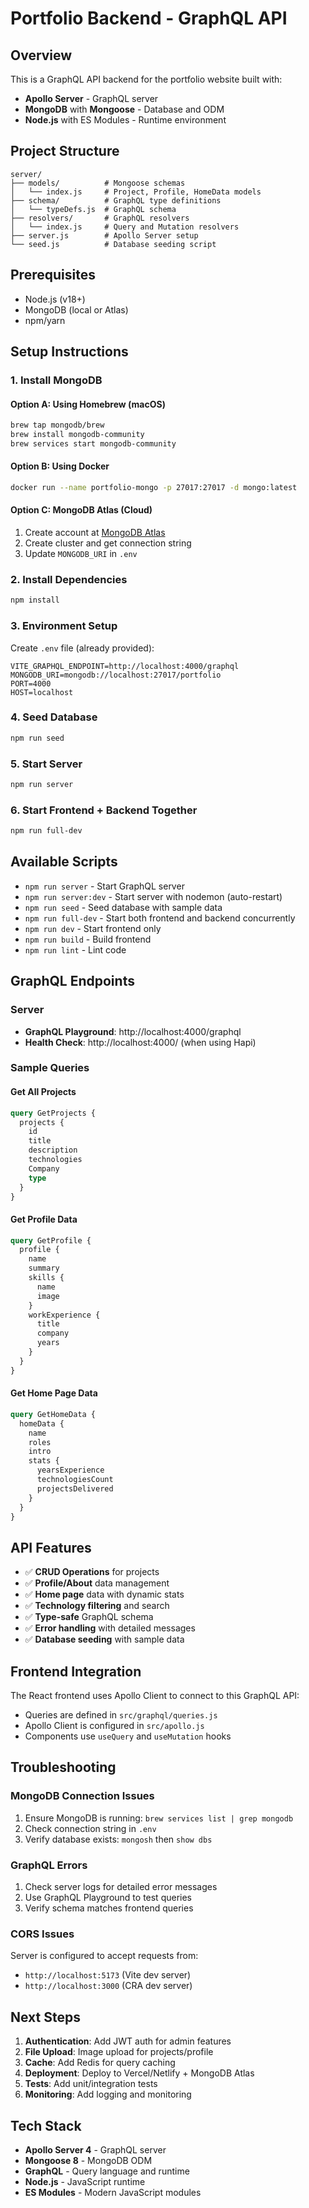 # Portfolio Backend - GraphQL API

## Overview
This is a GraphQL API backend for the portfolio website built with:
- **Apollo Server** - GraphQL server
- **MongoDB** with **Mongoose** - Database and ODM
- **Node.js** with ES Modules - Runtime environment

## Project Structure
```
server/
├── models/          # Mongoose schemas
│   └── index.js     # Project, Profile, HomeData models
├── schema/          # GraphQL type definitions
│   └── typeDefs.js  # GraphQL schema
├── resolvers/       # GraphQL resolvers
│   └── index.js     # Query and Mutation resolvers
├── server.js        # Apollo Server setup
└── seed.js          # Database seeding script
```

## Prerequisites
- Node.js (v18+)
- MongoDB (local or Atlas)
- npm/yarn

## Setup Instructions

### 1. Install MongoDB
#### Option A: Using Homebrew (macOS)
```bash
brew tap mongodb/brew
brew install mongodb-community
brew services start mongodb-community
```

#### Option B: Using Docker
```bash
docker run --name portfolio-mongo -p 27017:27017 -d mongo:latest
```

#### Option C: MongoDB Atlas (Cloud)
1. Create account at [MongoDB Atlas](https://www.mongodb.com/atlas)
2. Create cluster and get connection string
3. Update `MONGODB_URI` in `.env`

### 2. Install Dependencies
```bash
npm install
```

### 3. Environment Setup
Create `.env` file (already provided):
```
VITE_GRAPHQL_ENDPOINT=http://localhost:4000/graphql
MONGODB_URI=mongodb://localhost:27017/portfolio
PORT=4000
HOST=localhost
```

### 4. Seed Database
```bash
npm run seed
```

### 5. Start Server
```bash
npm run server
```

### 6. Start Frontend + Backend Together
```bash
npm run full-dev
```

## Available Scripts
- `npm run server` - Start GraphQL server
- `npm run server:dev` - Start server with nodemon (auto-restart)
- `npm run seed` - Seed database with sample data
- `npm run full-dev` - Start both frontend and backend concurrently
- `npm run dev` - Start frontend only
- `npm run build` - Build frontend
- `npm run lint` - Lint code

## GraphQL Endpoints

### Server
- **GraphQL Playground**: http://localhost:4000/graphql
- **Health Check**: http://localhost:4000/ (when using Hapi)

### Sample Queries

#### Get All Projects
```graphql
query GetProjects {
  projects {
    id
    title
    description
    technologies
    Company
    type
  }
}
```

#### Get Profile Data
```graphql
query GetProfile {
  profile {
    name
    summary
    skills {
      name
      image
    }
    workExperience {
      title
      company
      years
    }
  }
}
```

#### Get Home Page Data
```graphql
query GetHomeData {
  homeData {
    name
    roles
    intro
    stats {
      yearsExperience
      technologiesCount
      projectsDelivered
    }
  }
}
```

## API Features
- ✅ **CRUD Operations** for projects
- ✅ **Profile/About** data management
- ✅ **Home page** data with dynamic stats
- ✅ **Technology filtering** and search
- ✅ **Type-safe** GraphQL schema
- ✅ **Error handling** with detailed messages
- ✅ **Database seeding** with sample data

## Frontend Integration
The React frontend uses Apollo Client to connect to this GraphQL API:
- Queries are defined in `src/graphql/queries.js`
- Apollo Client is configured in `src/apollo.js`
- Components use `useQuery` and `useMutation` hooks

## Troubleshooting

### MongoDB Connection Issues
1. Ensure MongoDB is running: `brew services list | grep mongodb`
2. Check connection string in `.env`
3. Verify database exists: `mongosh` then `show dbs`

### GraphQL Errors
1. Check server logs for detailed error messages
2. Use GraphQL Playground to test queries
3. Verify schema matches frontend queries

### CORS Issues
Server is configured to accept requests from:
- `http://localhost:5173` (Vite dev server)
- `http://localhost:3000` (CRA dev server)

## Next Steps
1. **Authentication**: Add JWT auth for admin features
2. **File Upload**: Image upload for projects/profile
3. **Cache**: Add Redis for query caching
4. **Deployment**: Deploy to Vercel/Netlify + MongoDB Atlas
5. **Tests**: Add unit/integration tests
6. **Monitoring**: Add logging and monitoring

## Tech Stack
- **Apollo Server 4** - GraphQL server
- **Mongoose 8** - MongoDB ODM
- **GraphQL** - Query language and runtime
- **Node.js** - JavaScript runtime
- **ES Modules** - Modern JavaScript modules
